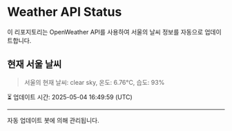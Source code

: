 
# Weather API Status

이 리포지토리는 OpenWeather API를 사용하여 서울의 날씨 정보를 자동으로 업데이트합니다.

## 현재 서울 날씨
> 서울의 현재 날씨: clear sky, 온도: 6.76°C, 습도: 93%

⏳ 업데이트 시간: 2025-05-04 16:49:59 (UTC)

---
자동 업데이트 봇에 의해 관리됩니다.
